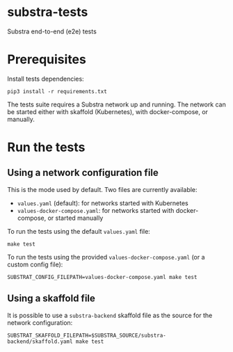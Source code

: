 # substra-tests

Substra end-to-end (e2e) tests

# Prerequisites

Install tests dependencies:

```
pip3 install -r requirements.txt
```

The tests suite requires a Substra network up and running. The network can be started
either with skaffold (Kubernetes), with docker-compose, or manually.

# Run the tests

## Using a network configuration file

This is the mode used by default. Two files are currently available:
- `values.yaml` (default): for networks started with Kubernetes
- `values-docker-compose.yaml`: for networks started with docker-compose, or started manually

To run the tests using the default `values.yaml` file:

```
make test
```

To run the tests using the provided `values-docker-compose.yaml` (or a custom config file):

```
SUBSTRAT_CONFIG_FILEPATH=values-docker-compose.yaml make test
```

## Using a skaffold file

It is possible to use a `substra-backend` skaffold file as the source for the network configuration:

```
SUBSTRAT_SKAFFOLD_FILEPATH=$SUBSTRA_SOURCE/substra-backend/skaffold.yaml make test
```
